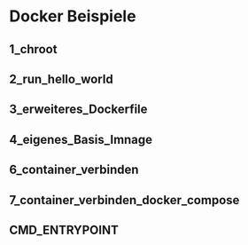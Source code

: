 # Docker Beispiele
## 1_chroot
## 2_run_hello_world
## 3_erweiteres_Dockerfile
## 4_eigenes_Basis_Imnage
## 6_container_verbinden
## 7_container_verbinden_docker_compose
## CMD_ENTRYPOINT
